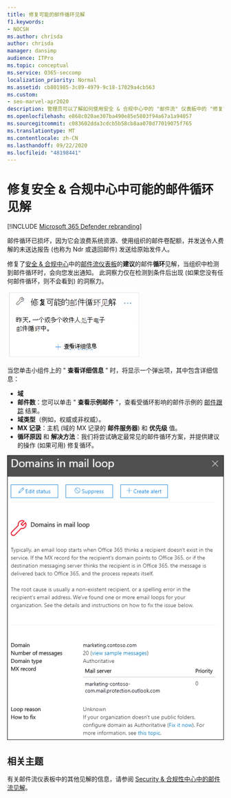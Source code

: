 ```yaml
---
title: 修复可能的邮件循环见解
f1.keywords:
- NOCSH
ms.author: chrisda
author: chrisda
manager: dansimp
audience: ITPro
ms.topic: conceptual
ms.service: O365-seccomp
localization_priority: Normal
ms.assetid: cb801985-3c89-4979-9c18-17829a4cb563
ms.custom:
- seo-marvel-apr2020
description: 管理员可以了解如何使用安全 & 合规中心中的 "邮件流" 仪表板中的 "修复可能的邮件循环真知灼见" 来识别和修复其组织中的邮件循环。
ms.openlocfilehash: e868c020ae307ba490e85e5803f94a67a1a94057
ms.sourcegitcommit: c083602dda3cdcb5b58cb8aa070d77019075f765
ms.translationtype: MT
ms.contentlocale: zh-CN
ms.lasthandoff: 09/22/2020
ms.locfileid: "48198441"
---
```

# <a name="fix-possible-mail-loop-insight-in-the-security--compliance-center"></a>修复安全 & 合规中心中可能的邮件循环见解

[!INCLUDE [Microsoft 365 Defender rebranding](../includes/microsoft-defender-for-office.md)]


邮件循环已损坏，因为它会浪费系统资源、使用组织的邮件卷配额，并发送令人费解的未送达报告 (也称为 Ndr 或退回邮件) 发送给原始发件人。

修复了[安全 & 合规中心](https://protection.office.com)中的[邮件流仪表板](mail-flow-insights-v2.md)的**建议**的邮件**循环**见解，当组织中检测到邮件循环时，会向您发出通知。 此洞察力仅在检测到条件后出现 (如果您没有任何邮件循环，则不会看到) 的洞察力。

![修复邮件流仪表板的 "为您推荐的情况" 区域中的邮件流规则的速度下降](../../media/mfi-fix-possible-mail-loop.png)

当您单击小组件上的 " **查看详细信息** " 时，将显示一个弹出项，其中包含详细信息：

- **域**
- **邮件数**：您可以单击 " **查看示例邮件** "，查看受循环影响的邮件示例的 [邮件跟踪](message-trace-scc.md) 结果。
- **域类型**（例如，权威或非权威）。
- **MX 记录**：主机 (域的 MX 记录的 **邮件服务器**) 和 **优先级** 值。
- **循环原因** 和 **解决方法**：我们将尝试确定最常见的邮件循环方案，并提供建议的操作 (如果可用) 修复循环。

![在 "修复可能的邮件循环" 见解上单击 "查看详细信息" 后出现的详细信息浮出](../../media/mfi-fix-possible-mail-loop-details.png)

## <a name="related-topics"></a>相关主题

有关邮件流仪表板中的其他见解的信息，请参阅 [Security & 合规性中心中的邮件流见解](mail-flow-insights-v2.md)。
